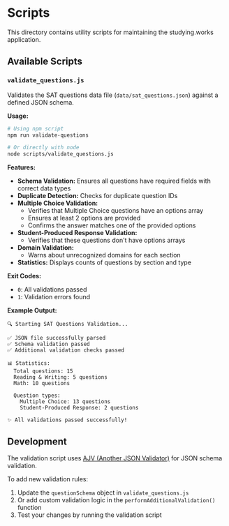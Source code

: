 # Scripts

This directory contains utility scripts for maintaining the studying.works application.

## Available Scripts

### `validate_questions.js`

Validates the SAT questions data file (`data/sat_questions.json`) against a defined JSON schema.

**Usage:**

```bash
# Using npm script
npm run validate-questions

# Or directly with node
node scripts/validate_questions.js
```

**Features:**

- **Schema Validation:** Ensures all questions have required fields with correct data types
- **Duplicate Detection:** Checks for duplicate question IDs
- **Multiple Choice Validation:** 
  - Verifies that Multiple Choice questions have an options array
  - Ensures at least 2 options are provided
  - Confirms the answer matches one of the provided options
- **Student-Produced Response Validation:** 
  - Verifies that these questions don't have options arrays
- **Domain Validation:** 
  - Warns about unrecognized domains for each section
- **Statistics:** Displays counts of questions by section and type

**Exit Codes:**

- `0`: All validations passed
- `1`: Validation errors found

**Example Output:**

```
🔍 Starting SAT Questions Validation...

✅ JSON file successfully parsed
✅ Schema validation passed
✅ Additional validation checks passed

📊 Statistics:
  Total questions: 15
  Reading & Writing: 5 questions
  Math: 10 questions

  Question types:
    Multiple Choice: 13 questions
    Student-Produced Response: 2 questions

✨ All validations passed successfully!
```

## Development

The validation script uses [AJV (Another JSON Validator)](https://ajv.js.org/) for JSON schema validation.

To add new validation rules:

1. Update the `questionSchema` object in `validate_questions.js`
2. Or add custom validation logic in the `performAdditionalValidation()` function
3. Test your changes by running the validation script
